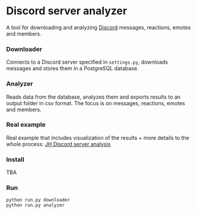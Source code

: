 # Discord server analyzer
A tool for downloading and analyzing [Discord](https://discordapp.com/) messages, reactions, emotes and members.

### Downloader
Connects to a Discord server specified in `settings.py`, downloads messages and stores them in a PostgreSQL database.

### Analyzer
Reads data from the database, analyzes them and exports results to an output folder in csv format. The focus is on messages, reactions, emotes and members.

### Real example
Real example that includes visualization of the results + more details to the whole process:
[JH Discord server analysis](https://plot.ly/~emzo/29/jumpers-heaven-discord-server-analysis/)


### Install
TBA

### Run
`python run.py downloader`  
`python run.py analyzer`
